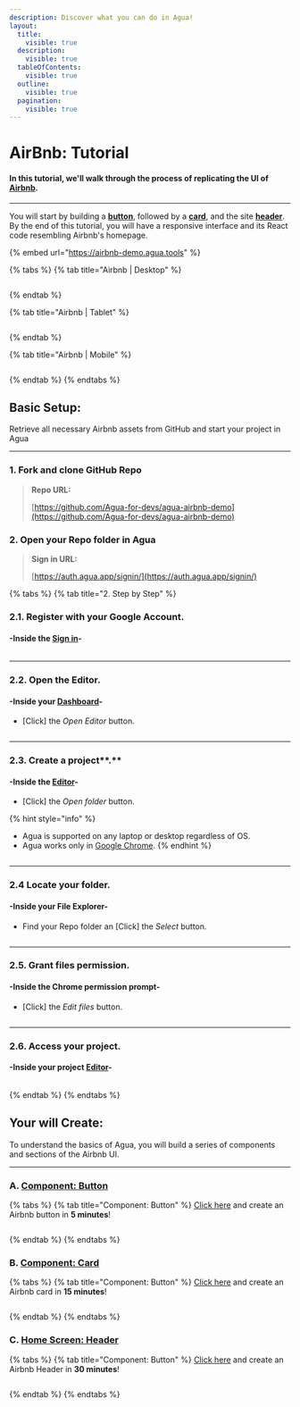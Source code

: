 ```yaml
---
description: Discover what you can do in Agua!
layout:
  title:
    visible: true
  description:
    visible: true
  tableOfContents:
    visible: true
  outline:
    visible: true
  pagination:
    visible: true
---
```


# AirBnb: Tutorial

#### In this tutorial, we'll walk through the process of replicating the UI of [Airbnb](https://www.airbnb.com).

***

You will start by building a [**button**](./#a.-component-button), followed by a [**card**](./#b.-component-card), and the site [**header**](./#c.-home-screen-header). By the end of this tutorial, you will have a responsive interface and its React code resembling Airbnb's homepage.

{% embed url="https://airbnb-demo.agua.tools" %}

{% tabs %}
{% tab title="Airbnb | Desktop" %}
<div data-full-width="false">

<figure><img src="../../.gitbook/assets/Airbnb_Desktop.png" alt=""><figcaption></figcaption></figure>

</div>
{% endtab %}

{% tab title="Airbnb | Tablet" %}
<figure><img src="../../.gitbook/assets/Airbnb_Tablet.png" alt=""><figcaption></figcaption></figure>
{% endtab %}

{% tab title="Airbnb | Mobile" %}
<figure><img src="../../.gitbook/assets/Airbnb_Mobile (1).png" alt=""><figcaption></figcaption></figure>
{% endtab %}
{% endtabs %}





## Basic Setup:

Retrieve all necessary Airbnb assets from GitHub and start your project in Agua

***



### 1.  Fork and clone GitHub Repo

> **Repo URL:**
>
> [https://github.com/Agua-for-devs/agua-airbnb-demo](https://github.com/Agua-for-devs/agua-airbnb-demo)



### **2.** Open your Repo folder in Agua

> **Sign in URL:**
>
> [https://auth.agua.app/signin/](https://auth.agua.app/signin/)

{% tabs %}
{% tab title="2. Step by Step" %}
### &#x20;2.1. Register with your Google Account.

#### -Inside the [Sign in](https://auth.agua.app/signin/)-

<figure><img src="../../.gitbook/assets/auth_agua_app.png" alt=""><figcaption></figcaption></figure>

***



### 2.2.  Open the Editor.

#### -Inside your [Dashboard](https://console.agua.app/)-

* \[Click] the _Open Editor_ button.

<figure><img src="../../.gitbook/assets/console_agua_app.png" alt=""><figcaption></figcaption></figure>

***



### 2.3. Create a project**.**

#### -Inside the [Editor](https://editor.agua.app/)-

* \[Click] the _Open folder_ button.

{% hint style="info" %}
* Agua is supported on any laptop or desktop regardless of OS.
* Agua works only in [Google Chrome](https://www.google.com/intl/es-419/chrome/).
{% endhint %}

<figure><img src="../../.gitbook/assets/editor_agua_app.png" alt=""><figcaption></figcaption></figure>

***



### 2.4 Locate your folder.

#### -Inside your File Explorer-

* Find your Repo folder an \[Click] the _Select_ button.

<figure><img src="../../.gitbook/assets/editor_agua_app_select_folder (1).png" alt=""><figcaption></figcaption></figure>

***



### 2.5. Grant files permission.

#### -Inside the Chrome permission prompt-

* \[Click] the _Edit files_ button.

<figure><img src="../../.gitbook/assets/editor_agua_app_edit_files_access.png" alt=""><figcaption></figcaption></figure>

***



### 2.6. Access your project.

#### -Inside your project [Editor](https://editor.agua.app/)-

<figure><img src="../../.gitbook/assets/editor_agua_app_empty_project.png" alt=""><figcaption></figcaption></figure>
{% endtab %}
{% endtabs %}





## Your will Create:

To understand the basics of Agua, you will build a series of components and sections of the Airbnb UI.

***

### A. [Component: Button](component-button.md)

{% tabs %}
{% tab title="Component: Button" %}
[Click here](component-button.md) and create an Airbnb button in **5 minutes**!

<div data-full-width="false">

<figure><img src="../../.gitbook/assets/Airbnb_Button.png" alt=""><figcaption></figcaption></figure>

</div>
{% endtab %}
{% endtabs %}



### B. [Component: Card](component-card/)

{% tabs %}
{% tab title="Component: Button" %}
[Click here](component-card/) and create an Airbnb card in **15 minutes**!

<div data-full-width="false">

<figure><img src="../../.gitbook/assets/Airbnb_Card.png" alt=""><figcaption></figcaption></figure>

</div>
{% endtab %}
{% endtabs %}



### C. [Home Screen: Header](home-screen.md)



{% tabs %}
{% tab title="Component: Button" %}
[Click here](home-screen.md) and create an Airbnb Header in **30 minutes**!

<div data-full-width="false">

<figure><img src="../../.gitbook/assets/Airbnb_Header.png" alt=""><figcaption></figcaption></figure>

</div>
{% endtab %}
{% endtabs %}
